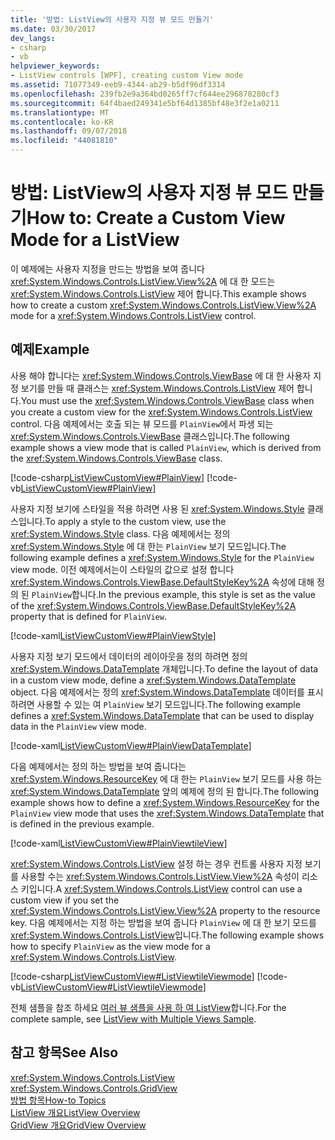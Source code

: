```yaml
---
title: '방법: ListView의 사용자 지정 뷰 모드 만들기'
ms.date: 03/30/2017
dev_langs:
- csharp
- vb
helpviewer_keywords:
- ListView controls [WPF], creating custom View mode
ms.assetid: 71077349-eeb9-4344-ab29-b5df96df3314
ms.openlocfilehash: 239fb2e9a364bd0265ff7cf644ee296878280cf3
ms.sourcegitcommit: 64f4baed249341e5bf64d1385bf48e3f2e1a0211
ms.translationtype: MT
ms.contentlocale: ko-KR
ms.lasthandoff: 09/07/2018
ms.locfileid: "44081810"
---
```

# <a name="how-to-create-a-custom-view-mode-for-a-listview"></a><span data-ttu-id="9e795-102">방법: ListView의 사용자 지정 뷰 모드 만들기</span><span class="sxs-lookup"><span data-stu-id="9e795-102">How to: Create a Custom View Mode for a ListView</span></span>
<span data-ttu-id="9e795-103">이 예제에는 사용자 지정을 만드는 방법을 보여 줍니다 <xref:System.Windows.Controls.ListView.View%2A> 에 대 한 모드는 <xref:System.Windows.Controls.ListView> 제어 합니다.</span><span class="sxs-lookup"><span data-stu-id="9e795-103">This example shows how to create a custom <xref:System.Windows.Controls.ListView.View%2A> mode for a <xref:System.Windows.Controls.ListView> control.</span></span>  
  
## <a name="example"></a><span data-ttu-id="9e795-104">예제</span><span class="sxs-lookup"><span data-stu-id="9e795-104">Example</span></span>  
 <span data-ttu-id="9e795-105">사용 해야 합니다는 <xref:System.Windows.Controls.ViewBase> 에 대 한 사용자 지정 보기를 만들 때 클래스는 <xref:System.Windows.Controls.ListView> 제어 합니다.</span><span class="sxs-lookup"><span data-stu-id="9e795-105">You must use the <xref:System.Windows.Controls.ViewBase> class when you create a custom view for the <xref:System.Windows.Controls.ListView> control.</span></span> <span data-ttu-id="9e795-106">다음 예제에서는 호출 되는 뷰 모드를 `PlainView`에서 파생 되는 <xref:System.Windows.Controls.ViewBase> 클래스입니다.</span><span class="sxs-lookup"><span data-stu-id="9e795-106">The following example shows a view mode that is called `PlainView`, which is derived from the <xref:System.Windows.Controls.ViewBase> class.</span></span>  
  
 [!code-csharp[ListViewCustomView#PlainView](../../../../samples/snippets/csharp/VS_Snippets_Wpf/ListViewCustomView/CSharp/PlainView.cs#plainview)]
 [!code-vb[ListViewCustomView#PlainView](../../../../samples/snippets/visualbasic/VS_Snippets_Wpf/ListViewCustomView/visualbasic/plainview.vb#plainview)]  
  
 <span data-ttu-id="9e795-107">사용자 지정 보기에 스타일을 적용 하려면 사용 된 <xref:System.Windows.Style> 클래스입니다.</span><span class="sxs-lookup"><span data-stu-id="9e795-107">To apply a style to the custom view, use the <xref:System.Windows.Style> class.</span></span> <span data-ttu-id="9e795-108">다음 예제에서는 정의 <xref:System.Windows.Style> 에 대 한는 `PlainView` 보기 모드입니다.</span><span class="sxs-lookup"><span data-stu-id="9e795-108">The following example defines a <xref:System.Windows.Style> for the `PlainView` view mode.</span></span> <span data-ttu-id="9e795-109">이전 예제에서는이 스타일의 값으로 설정 합니다 <xref:System.Windows.Controls.ViewBase.DefaultStyleKey%2A> 속성에 대해 정의 된 `PlainView`합니다.</span><span class="sxs-lookup"><span data-stu-id="9e795-109">In the previous example, this style is set as the value of the <xref:System.Windows.Controls.ViewBase.DefaultStyleKey%2A> property that is defined for `PlainView`.</span></span>  
  
 [!code-xaml[ListViewCustomView#PlainViewStyle](../../../../samples/snippets/csharp/VS_Snippets_Wpf/ListViewCustomView/CSharp/Themes/Generic.xaml#plainviewstyle)]  
  
 <span data-ttu-id="9e795-110">사용자 지정 보기 모드에서 데이터의 레이아웃을 정의 하려면 정의 <xref:System.Windows.DataTemplate> 개체입니다.</span><span class="sxs-lookup"><span data-stu-id="9e795-110">To define the layout of data in a custom view mode, define a <xref:System.Windows.DataTemplate> object.</span></span> <span data-ttu-id="9e795-111">다음 예제에서는 정의 <xref:System.Windows.DataTemplate> 데이터를 표시 하려면 사용할 수 있는 여 `PlainView` 보기 모드입니다.</span><span class="sxs-lookup"><span data-stu-id="9e795-111">The following example defines a <xref:System.Windows.DataTemplate> that can be used to display data in the `PlainView` view mode.</span></span>  
  
 [!code-xaml[ListViewCustomView#PlainViewDataTemplate](../../../../samples/snippets/csharp/VS_Snippets_Wpf/ListViewCustomView/CSharp/Window1.xaml#plainviewdatatemplate)]  
  
 <span data-ttu-id="9e795-112">다음 예제에서는 정의 하는 방법을 보여 줍니다는 <xref:System.Windows.ResourceKey> 에 대 한는 `PlainView` 보기 모드를 사용 하는 <xref:System.Windows.DataTemplate> 앞의 예제에 정의 된 합니다.</span><span class="sxs-lookup"><span data-stu-id="9e795-112">The following example shows how to define a <xref:System.Windows.ResourceKey> for the `PlainView` view mode that uses the <xref:System.Windows.DataTemplate> that is defined in the previous example.</span></span>  
  
 [!code-xaml[ListViewCustomView#PlainViewtileView](../../../../samples/snippets/csharp/VS_Snippets_Wpf/ListViewCustomView/CSharp/Window1.xaml#plainviewtileview)]  
  
 <span data-ttu-id="9e795-113"><xref:System.Windows.Controls.ListView> 설정 하는 경우 컨트롤 사용자 지정 보기를 사용할 수는 <xref:System.Windows.Controls.ListView.View%2A> 속성이 리소스 키입니다.</span><span class="sxs-lookup"><span data-stu-id="9e795-113">A <xref:System.Windows.Controls.ListView> control can use a custom view if you set the <xref:System.Windows.Controls.ListView.View%2A> property to the resource key.</span></span> <span data-ttu-id="9e795-114">다음 예제에서는 지정 하는 방법을 보여 줍니다 `PlainView` 에 대 한 보기 모드를 <xref:System.Windows.Controls.ListView>입니다.</span><span class="sxs-lookup"><span data-stu-id="9e795-114">The following example shows how to specify `PlainView` as the view mode for a <xref:System.Windows.Controls.ListView>.</span></span>  
  
 [!code-csharp[ListViewCustomView#ListViewtileViewmode](../../../../samples/snippets/csharp/VS_Snippets_Wpf/ListViewCustomView/CSharp/Window1.xaml.cs#listviewtileviewmode)]
 [!code-vb[ListViewCustomView#ListViewtileViewmode](../../../../samples/snippets/visualbasic/VS_Snippets_Wpf/ListViewCustomView/visualbasic/window1.xaml.vb#listviewtileviewmode)]  
  
 <span data-ttu-id="9e795-115">전체 샘플을 참조 하세요 [여러 뷰 샘플을 사용 하 여 ListView](https://go.microsoft.com/fwlink/?LinkID=160013)합니다.</span><span class="sxs-lookup"><span data-stu-id="9e795-115">For the complete sample, see [ListView with Multiple Views Sample](https://go.microsoft.com/fwlink/?LinkID=160013).</span></span>  
  
## <a name="see-also"></a><span data-ttu-id="9e795-116">참고 항목</span><span class="sxs-lookup"><span data-stu-id="9e795-116">See Also</span></span>  
 <xref:System.Windows.Controls.ListView>  
 <xref:System.Windows.Controls.GridView>  
 [<span data-ttu-id="9e795-117">방법 항목</span><span class="sxs-lookup"><span data-stu-id="9e795-117">How-to Topics</span></span>](../../../../docs/framework/wpf/controls/listview-how-to-topics.md)  
 [<span data-ttu-id="9e795-118">ListView 개요</span><span class="sxs-lookup"><span data-stu-id="9e795-118">ListView Overview</span></span>](../../../../docs/framework/wpf/controls/listview-overview.md)  
 [<span data-ttu-id="9e795-119">GridView 개요</span><span class="sxs-lookup"><span data-stu-id="9e795-119">GridView Overview</span></span>](../../../../docs/framework/wpf/controls/gridview-overview.md)
